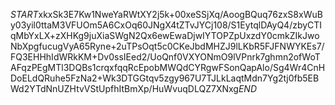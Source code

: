 $START$xkxSk3E7Kw1NweYaRWtXY2j5k+00xeSSjXq/AoogBQuq76zxS8xWuBy03yil0ttaM3VFUOm5A6CxOq60JNgX4tZTvJYCj108/S1EytqlDAyQ4/zbyCTIqMbYxLX+zXHKg9juXiaSWgN2Qx6ewEwaDjwIYTOPZpUxzdY0cmkZIkJwoNbXpgfucugVyA65Ryne+2uTPsOqt5c0CKeJbdMHZJ9lLKbR5FJFNWYKEs7/FQ3EHHhIdWRkKM+Dv0ssIEed2/UoQnf0VXYONmO9lVPnrk7ghmn2ofWoTAFqzPEgMTl3DQBs1crqxfqqRcEpobMWQdCYRgwFSonQapAlo/Sg4Wr4CnHDoELdQRuhe5FzNa2+Wk3DTGGtqv5zgy967U7TJLkLaqtMdn7Yg2tj0fb5EBWd2YTdNnUZHtvVStUpfhItBmXp/HuWvuqDLQZ7XNxg$END$